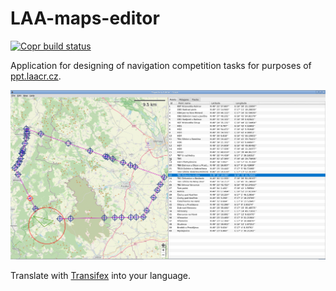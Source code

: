 # LAA-maps-editor


[![Copr build status](https://copr.fedorainfracloud.org/coprs/jmlich/laa/package/editor/status_image/last_build.png)](https://copr.fedorainfracloud.org/coprs/jmlich/laa/package/editor/)

Application for designing of navigation competition tasks for purposes of [ppt.laacr.cz](https://ppt.laacr.cz).

![](docs/screenshot.jpg)

Translate with [Transifex](https://explore.transifex.com/dcgm/laa-maps-editor/) into your language.
